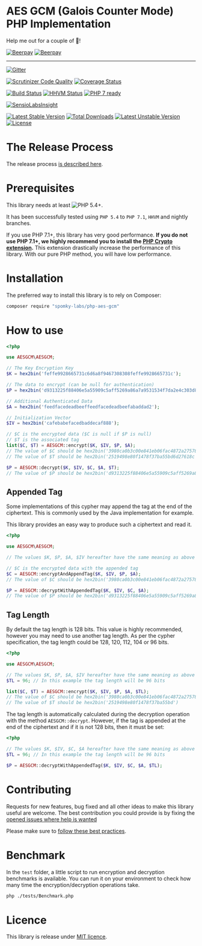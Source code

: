 AES GCM (Galois Counter Mode) PHP Implementation
====================================================

Help me out for a couple of :beers:!

[![Beerpay](https://beerpay.io/Spomky-Labs/php-aes-gcm/badge.svg?style=beer-square)](https://beerpay.io/Spomky-Labs/php-aes-gcm)  [![Beerpay](https://beerpay.io/Spomky-Labs/php-aes-gcm/make-wish.svg?style=flat-square)](https://beerpay.io/Spomky-Labs/php-aes-gcm?focus=wish)

----
[![Gitter](https://badges.gitter.im/Spomky-Labs/php-aes-gcm.svg)](https://gitter.im/Spomky-Labs/php-aes-gcm?utm_source=badge&utm_medium=badge&utm_campaign=pr-badge)

[![Scrutinizer Code Quality](https://scrutinizer-ci.com/g/Spomky-Labs/php-aes-gcm/badges/quality-score.png?b=master)](https://scrutinizer-ci.com/g/Spomky-Labs/php-aes-gcm/?branch=master)
[![Coverage Status](https://coveralls.io/repos/github/Spomky-Labs/php-aes-gcm/badge.svg?branch=master)](https://coveralls.io/github/Spomky-Labs/php-aes-gcm?branch=master)

[![Build Status](https://travis-ci.org/Spomky-Labs/php-aes-gcm.svg?branch=master)](https://travis-ci.org/Spomky-Labs/php-aes-gcm)
[![HHVM Status](http://hhvm.h4cc.de/badge/spomky-labs/php-aes-gcm.svg)](http://hhvm.h4cc.de/package/spomky-labs/php-aes-gcm)
[![PHP 7 ready](http://php7ready.timesplinter.ch/Spomky-Labs/php-aes-gcm/badge.svg)](https://travis-ci.org/Spomky-Labs/php-aes-gcm)

[![SensioLabsInsight](https://insight.sensiolabs.com/projects/1460711c-d11d-486c-a73a-8290d3e03460/big.png)](https://insight.sensiolabs.com/projects/1460711c-d11d-486c-a73a-8290d3e03460)

[![Latest Stable Version](https://poser.pugx.org/Spomky-Labs/php-aes-gcm/v/stable.png)](https://packagist.org/packages/Spomky-Labs/php-aes-gcm)
[![Total Downloads](https://poser.pugx.org/Spomky-Labs/php-aes-gcm/downloads.png)](https://packagist.org/packages/Spomky-Labs/php-aes-gcm)
[![Latest Unstable Version](https://poser.pugx.org/Spomky-Labs/php-aes-gcm/v/unstable.png)](https://packagist.org/packages/Spomky-Labs/php-aes-gcm)
[![License](https://poser.pugx.org/Spomky-Labs/php-aes-gcm/license.png)](https://packagist.org/packages/Spomky-Labs/php-aes-gcm)


# The Release Process

The release process [is described here](doc/Release.md).

# Prerequisites

This library needs at least ![PHP 5.4+](https://img.shields.io/badge/PHP-5.4%2B-ff69b4.svg).

It has been successfully tested using `PHP 5.4` to `PHP 7.1`, `HHVM` and nightly branches.

If you use PHP 7.1+, this library has very good performance. **If you do not use PHP 7.1+, we highly recommend you to install the [PHP Crypto extension](https://github.com/bukka/php-crypto).**
This extension drastically increase the performance of this library. With our pure PHP method, you will have low performance.

# Installation

The preferred way to install this library is to rely on Composer:

```sh
composer require "spomky-labs/php-aes-gcm"
```

# How to use

```php
<?php

use AESGCM\AESGCM;

// The Key Encryption Key
$K = hex2bin('feffe9928665731c6d6a8f9467308308feffe9928665731c');

// The data to encrypt (can be null for authentication)
$P = hex2bin('d9313225f88406e5a55909c5aff5269a86a7a9531534f7da2e4c303d8a318a721c3c0c95956809532fcf0e2449a6b525b16aedf5aa0de657ba637b39');

// Additional Authenticated Data
$A = hex2bin('feedfacedeadbeeffeedfacedeadbeefabaddad2');

// Initialization Vector
$IV = hex2bin('cafebabefacedbaddecaf888');

// $C is the encrypted data ($C is null if $P is null)
// $T is the associated tag
list($C, $T) = AESGCM::encrypt($K, $IV, $P, $A);
// The value of $C should be hex2bin('3980ca0b3c00e841eb06fac4872a2757859e1ceaa6efd984628593b40ca1e19c7d773d00c144c525ac619d18c84a3f4718e2448b2fe324d9ccda2710')
// The value of $T should be hex2bin('2519498e80f1478f37ba55bd6d27618c')

$P = AESGCM::decrypt($K, $IV, $C, $A, $T);
// The value of $P should be hex2bin('d9313225f88406e5a55909c5aff5269a86a7a9531534f7da2e4c303d8a318a721c3c0c95956809532fcf0e2449a6b525b16aedf5aa0de657ba637b39')
```

## Appended Tag

Some implementations of this cypher may append the tag at the end of the ciphertext.
This is commonly used by the Java implementation for example.

This library provides an easy way to produce such a ciphertext and read it.

```php
<?php

use AESGCM\AESGCM;

// The values $K, $P, $A, $IV hereafter have the same meaning as above

// $C is the encrypted data with the appended tag
$C = AESGCM::encryptAndAppendTag($K, $IV, $P, $A);
// The value of $C should be hex2bin('3980ca0b3c00e841eb06fac4872a2757859e1ceaa6efd984628593b40ca1e19c7d773d00c144c525ac619d18c84a3f4718e2448b2fe324d9ccda27102519498e80f1478f37ba55bd6d27618c')

$P = AESGCM::decryptWithAppendedTag($K, $IV, $C, $A);
// The value of $P should be hex2bin('d9313225f88406e5a55909c5aff5269a86a7a9531534f7da2e4c303d8a318a721c3c0c95956809532fcf0e2449a6b525b16aedf5aa0de657ba637b392519498e80f1478f37ba55bd6d27618c')
```

## Tag Length

By default the tag length is 128 bits. This value is highly recommended, however you may need to use another tag length.
As per the cypher specification, the tag length could be 128, 120, 112, 104 or 96 bits.

```php
<?php

use AESGCM\AESGCM;

// The values $K, $P, $A, $IV hereafter have the same meaning as above
$TL = 96; // In this example the tag length will be 96 bits

list($C, $T) = AESGCM::encrypt($K, $IV, $P, $A, $TL);
// The value of $C should be hex2bin('3980ca0b3c00e841eb06fac4872a2757859e1ceaa6efd984628593b40ca1e19c7d773d00c144c525ac619d18c84a3f4718e2448b2fe324d9ccda2710')
// The value of $T should be hex2bin('2519498e80f1478f37ba55bd')
```

The tag length is automatically calculated during the decryption operation with the method `AESGCM::decrypt`.
However, if the tag is appended at the end of the ciphertext and if it is not 128 bits, then it must be set:

```php
<?php

// The values $K, $IV, $C, $A hereafter have the same meaning as above
$TL = 96; // In this example the tag length will be 96 bits

$P = AESGCM::decryptWithAppendedTag($K, $IV, $C, $A, $TL);
```

# Contributing

Requests for new features, bug fixed and all other ideas to make this library useful are welcome.
The best contribution you could provide is by fixing the [opened issues where help is wanted](https://github.com/Spomky-Labs/php-aes-gcm/issues?q=is%3Aissue+is%3Aopen+label%3A%22help+wanted%22)

Please make sure to [follow these best practices](doc/Contributing.md).

# Benchmark

In the `test` folder, a little script to run encryption and decryption benchmarks is available.
You can run it on your environment to check how many time the encryption/decryption operations take.

```sh
php ./tests/Benchmark.php
```

# Licence

This library is release under [MIT licence](LICENSE).

